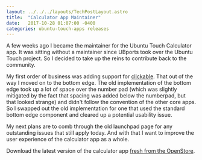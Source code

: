 ```yaml
---
layout: ../../../layouts/TechPostLayout.astro
title:  "Calculator App Maintainer"
date:   2017-10-28 01:07:00 -0400
categories: ubuntu-touch-apps releases
---
```


A few weeks ago I became the maintainer for the Ubuntu Touch Calculator app.
It was sitting without a maintainer since UBports took over the Ubuntu Touch
project. So I decided to take up the reins to contribute back to the community.

My first order of business was adding support for
[clickable](https://github.com/bhdouglass/clickable). That out of the way
I moved on to the bottom edge. The old implementation of the bottom edge took
up a lot of space over the number pad (which was slightly mitigated by the fact
that spacing was added below the numberpad, but that looked strange) and didn't
follow the convention of the other core apps. So I swapped out the old
implementation for one that used the standard bottom edge component and cleared
up a potential usability issue.

My next plans are to comb through the old launchpad page for any outstanding
issues that still apply today. And with that I want to improve the user
experience of the calculator app as a whole.

Download the latest version of the calculator app
[fresh from the OpenStore](https://open-store.io/app/com.ubuntu.calculator).
